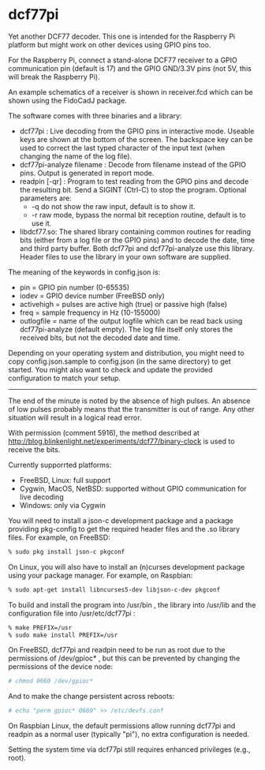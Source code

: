 dcf77pi
=======

Yet another DCF77 decoder. This one is intended for the Raspberry Pi platform
but might work on other devices using GPIO pins too.

For the Raspberry Pi, connect a stand-alone DCF77 receiver to a GPIO
communication pin (default is 17) and the GPIO GND/3.3V pins (not 5V, this will
break the Raspberry Pi).

An example schematics of a receiver is shown in receiver.fcd which can be shown
using the FidoCadJ package.

The software comes with three binaries and a library:

* dcf77pi : Live decoding from the GPIO pins in interactive mode. Useable keys
  are shown at the bottom of the screen. The backspace key can be used to
  correct the last typed character of the input text (when changing the name of
  the log file).
* dcf77pi-analyze filename : Decode from filename instead of the GPIO pins.
  Output is generated in report mode.
* readpin [-qr] : Program to test reading from the GPIO pins and decode the
  resulting bit. Send a SIGINT (Ctrl-C) to stop the program. Optional parameters
  are:
  * -q do not show the raw input, default is to show it.
  * -r raw mode, bypass the normal bit reception routine, default is to use it.
* libdcf77.so: The shared library containing common routines for reading bits
  (either from a log file or the GPIO pins) and to decode the date, time and
  third party buffer. Both dcf77pi and dcf77pi-analyze use this library. Header
  files to use the library in your own software are supplied.

The meaning of the keywords in config.json is:

* pin           = GPIO pin number (0-65535)
* iodev         = GPIO device number (FreeBSD only)
* activehigh    = pulses are active high (true) or passive high (false)
* freq          = sample frequency in Hz (10-155000)
* outlogfile    = name of the output logfile which can be read back using
  dcf77pi-analyze (default empty). The log file itself only stores the
  received bits, but not the decoded date and time.

Depending on your operating system and distribution, you might need to copy
config.json.sample to config.json (in the same directory) to get started. You
might also want to check and update the provided configuration to match your
setup.

---

The end of the minute is noted by the absence of high pulses. An absence of low
pulses probably means that the transmitter is out of range. Any other situation
will result in a logical read error.

With permission (comment 5916), the method described at
http://blog.blinkenlight.net/experiments/dcf77/binary-clock is used to receive
the bits.

Currently supporrted platforms:
* FreeBSD, Linux: full support
* Cygwin, MacOS, NetBSD: supported without GPIO communication for live decoding
* Windows: only via Cygwin

You will need to install a json-c development package and a package providing
pkg-config to get the required header files and the .so library files. For
example, on FreeBSD:
```sh
% sudo pkg install json-c pkgconf
```

On Linux, you will also have to install an (n)curses development package using
your package manager. For example, on Raspbian:
```sh
% sudo apt-get install libncurses5-dev libjson-c-dev pkgconf
```

To build and install the program into /usr/bin , the library into /usr/lib and
the configuration file into /usr/etc/dcf77pi :
```sh
% make PREFIX=/usr
% sudo make install PREFIX=/usr
```

On FreeBSD, dcf77pi and readpin need to be run as root due to the permissions
of /dev/gpioc\* , but this can be prevented by changing the permissions of the
device node:
```sh
# chmod 0660 /dev/gpioc*
```
And to make the change persistent across reboots:
```sh
# echo "perm gpioc* 0660" >> /etc/devfs.conf
```

On Raspbian Linux, the default permissions allow running dcf77pi and readpin as
a normal user (typically "pi"), no extra configuration is needed.

Setting the system time via dcf77pi still requires enhanced privileges (e.g.,
root).
